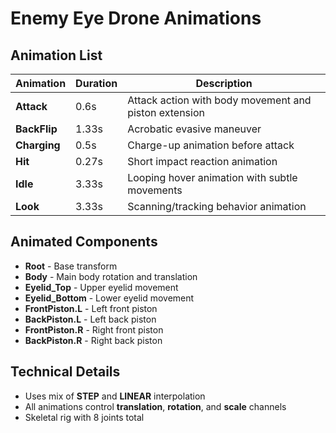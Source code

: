 # Enemy Eye Drone Animations

## Animation List

| Animation | Duration | Description |
|-----------|----------|-------------|
| **Attack** | 0.6s | Attack action with body movement and piston extension |
| **BackFlip** | 1.33s | Acrobatic evasive maneuver |
| **Charging** | 0.5s | Charge-up animation before attack |
| **Hit** | 0.27s | Short impact reaction animation |
| **Idle** | 3.33s | Looping hover animation with subtle movements |
| **Look** | 3.33s | Scanning/tracking behavior animation |

## Animated Components

- **Root** - Base transform
- **Body** - Main body rotation and translation
- **Eyelid_Top** - Upper eyelid movement
- **Eyelid_Bottom** - Lower eyelid movement
- **FrontPiston.L** - Left front piston
- **BackPiston.L** - Left back piston
- **FrontPiston.R** - Right front piston
- **BackPiston.R** - Right back piston

## Technical Details

- Uses mix of **STEP** and **LINEAR** interpolation
- All animations control **translation**, **rotation**, and **scale** channels
- Skeletal rig with 8 joints total